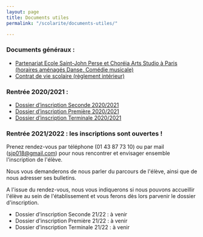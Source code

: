 ```yaml
---
layout: page
title: Documents utiles
permalink: "/scolarite/documents-utiles/"

---
```

### Documents généraux :

* [Partenariat Ecole Saint-John Perse et Choréia Arts Studio à Paris (horaires aménagés Danse, Comédie musicale)](/images/Plaquette_SJPC.pdf)
* [Contrat de vie scolaire (règlement intérieur)](/images/Contrat_vie_scolaire_2018_2019.pdf)

### Rentrée 2020/2021 :

* [Dossier d’inscription Seconde 2020/2021](/images/Dossier%20d'inscription%20Seconde%202020-2021.pdf "Dossier d'inscription Seconde 2020-2021")
* [Dossier d’inscription Première 2020/2021](/images/Dossier%20d'inscription%20Premiere%202020-2021.pdf "Dossier d'inscription Premiere 2020-2021")
* [Dossier d’inscription Terminale 2020/2021](/images/Dossier%20d'inscription%20Terminale%202020-2021.pdf "Dossier d'inscription Terminale 2020-2021")

### Rentrée 2021/2022 : les inscriptions sont ouvertes !

Prenez rendez-vous par téléphone (01 43 87 73 10) ou par mail (sjp018@gmail.com) pour nous rencontrer et envisager ensemble l'inscription de l'élève.

Nous vous demanderons de nous parler du parcours de l'élève, ainsi que de nous adresser ses bulletins.

A l'issue du rendez-vous, nous vous indiquerons si nous pouvons accueillir l'élève au sein de l'établissement et vous ferons dès lors parvenir le dossier d'inscription.

* Dossier d'inscription Seconde 21/22 : à venir
* Dossier d'inscription Première 21/22 : à venir
* Dossier d'inscription Terminale 21/22 : à venir